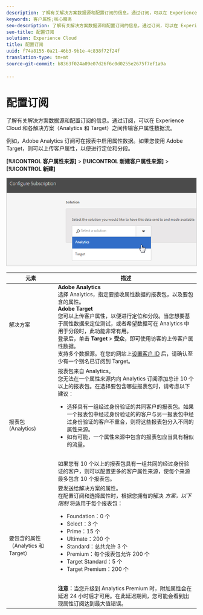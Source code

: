 ```yaml
---
description: 了解有关解决方案数据源和配置订阅的信息。通过订阅，可以在 Experience Cloud 和各解决方案（Analytics 和 Target）之间传输客户属性数据流。
keywords: 客户属性;核心服务
seo-description: 了解有关解决方案数据源和配置订阅的信息。通过订阅，可以在 Experience Cloud 和各解决方案（Analytics 和 Target）之间传输客户属性数据流。
seo-title: 配置订阅
solution: Experience Cloud
title: 配置订阅
uuid: f74a8155-0a21-46b3-9b1e-4c838f72f24f
translation-type: tm+mt
source-git-commit: b8363f024a09e07d26f6c0d0255e2675f7ef1a9a

---
```



# 配置订阅

了解有关解决方案数据源和配置订阅的信息。通过订阅，可以在 Experience Cloud 和各解决方案（Analytics 和 Target）之间传输客户属性数据流。

例如，Adobe Analytics 订阅可在报表中启用属性数据。如果您使用 Adobe Target，则可以上传客户属性，以便进行定位和分段。

**[!UICONTROL 客户属性来源]** &gt; **[!UICONTROL 新建客户属性来源]** &gt; **[!UICONTROL 新建]**

![](assets/configure_subscription_page.png)

| 元素 | 描述 |
|--- |--- |
| 解决方案 | **Adobe Analytics**<br>选择 Analytics，指定要接收属性数据的报表包，以及要包含的属性。<br>**Adobe Target**<br>您可以上传客户属性，以便进行定位和分段。当您想要基于属性数据来定位测试，或者希望数据可在 Analytics 中用于分段时，此功能非常有用。<br>登录后，单击 **Target** &gt; **受众**，即可使用访客的上传客户属性数据。<br>支持多个数据源。在您的网站上[设置客户 ID](../core-services/core-services.md) 后，请确认至少有一个别名已订阅到 Target。 |
| 报表包 (Analytics) | 报表包来自 Analytics。<br>您无法在一个属性来源内向 Analytics 订阅添加总计 10 个以上的报表包。在选择要包含哪些报表包时，请考虑以下建议：<ul><li>选择具有一组经过身份验证的共同客户的报表包。如果一个报表包中经过身份验证的的客户与另一报表包中经过身份验证的客户不重合，则将这些报表包分入不同的属性来源。</li><li>如有可能，一个属性来源中包含的报表包应当具有相似的流量。</li></ul><br>如果您有 10 个以上的报表包具有一组共同的经过身份验证的客户，则可以配置更多的客户属性来源，使每个来源最多包含 10 个报表包。 |
| 要包含的属性（Analytics 和 Target） | 要发送给解决方案的属性。 <br>在配置订阅和选择属性时，根据您拥有的解决 _方案，以下限制_ 将适用于每个报表包：<ul><li>Foundation：0 个</li><li>Select：3 个</li><li>Prime：15 个</li><li>Ultimate：200 个</li><li>Standard：总共允许 3 个</li><li>Premium：每个报表包允许 200 个</li><li>Target Standard：5 个</li><li>Target Premium：200 个</li></ul><br>**注意：**&#x200B;当您升级到 Analytics Premium 时，附加属性会在延迟 24 小时后才可用。在此延迟期间，您可能会看到出现属性订阅达到最大值错误。 |
